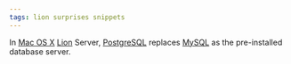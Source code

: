 ```yaml
---
tags: lion surprises snippets
---
```


In [Mac OS X](/wiki/Mac_OS_X) [Lion](/wiki/Lion) Server, [PostgreSQL](/wiki/PostgreSQL) replaces [MySQL](/wiki/MySQL) as the pre-installed database server.
